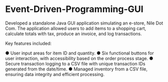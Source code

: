 # Event-Driven-Programming-GUI
Developed a standalone Java GUI application simulating an e-store, Nile Dot Com. The application allowed users to add items to a shopping cart, calculate totals with tax, produce an invoice, and log transactions. 

Key features included:

● User input areas for item ID and quantity.
● Six functional buttons for user interaction, with accessibility based on the order process stage.
● Secure transaction logging to a CSV file with unique transaction IDs generated from the date/time.
● Managed inventory from a CSV file, ensuring data integrity and efficient processing.
